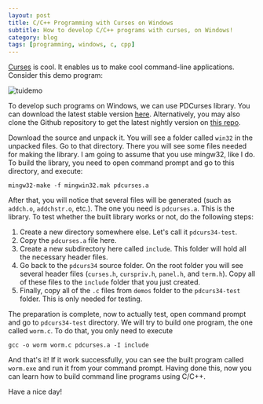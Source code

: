 ```yaml
---
layout: post
title: C/C++ Programming with Curses on Windows
subtitle: How to develop C/C++ programs with curses, on Windows!
category: blog
tags: [programming, windows, c, cpp]
---
```


[Curses](https://en.wikipedia.org/wiki/Curses_(programming_library)) is cool. It enables us to make cool command-line applications. Consider this demo program:

<!-- ![tuidemo](..\img\2018-01-27-windows-curses\00.gif) -->
![tuidemo]({{site.baseurl}}/img/2018-01-27-windows-curses/00.gif)

To develop such programs on Windows, we can use PDCurses library.	You can download the latest stable version [here](https://sourceforge.net/projects/pdcurses/files/). Alternatively, you may also clone the Github repository to get the latest nightly version on [this repo](https://github.com/wmcbrine/PDCurses).

Download the source and unpack it. You will see a folder called `win32` in the unpacked files. Go to that directory. There you will see some files needed for making the library. I am going to assume that you use mingw32, like I do. To build the library, you need to open command prompt and go to this directory, and execute:

```
mingw32-make -f mingwin32.mak pdcurses.a
```

After that, you will notice that several files will be generated (such as `addch.o`, `addchstr.o`, etc.). The one you need is `pdcurses.a`. This is the library. To test whether the built library works or not, do the following steps:

1. Create a new directory somewhere else. Let's call it `pdcurs34-test`.
2. Copy the `pdcurses.a` file here.
3. Create a new subdirectory here called `include`. This folder will hold all the necessary header files.
4. Go back to the `pdcurs34` source folder. On the root folder you will see several header files (`curses.h`, `curspriv.h`, `panel.h`, and `term.h`). Copy all of these files to the `include` folder that you just created.
5. Finally, copy all of the `.c` files from `demos` folder to the `pdcurs34-test` folder. This is only needed for testing.

The preparation is complete, now to actually test, open command prompt and go to `pdcurs34-test` directory. We will try to build one program, the one called `worm.c`. To do that, you only need to execute

```
gcc -o worm worm.c pdcurses.a -I include
```

And that's it! If it work successfully, you can see the built program called `worm.exe` and run it from your command prompt. Having done this, now you can learn how to build command line programs using C/C++.

Have a nice day!
